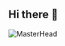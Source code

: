 ## Hi there 👋
![MasterHead](https://cdn.youcan.shop/stores/e0144b6dff7e051ef16e32485c3bd6e6/others/GVeGACRp9IRGUcnpspoo4NZPnJjwz99HqeDSKHr9.gif)


<!--

**Here are some ideas to get you started:**

🙋‍♀️ A short introduction - what is your organization all about?
🌈 Contribution guidelines - how can the community get involved?
👩‍💻 Useful resources - where can the community find your docs? Is there anything else the community should know?
🍿 Fun facts - what does your team eat for breakfast?
🧙 Remember, you can do mighty things with the power of [Markdown](https://docs.github.com/github/writing-on-github/getting-started-with-writing-and-formatting-on-github/basic-writing-and-formatting-syntax)
-->
